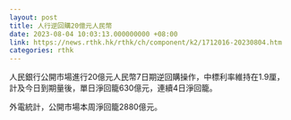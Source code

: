 ```yaml
---
layout: post
title: 人行逆回購20億元人民幣
date: 2023-08-04 10:03:13.000000000 +08:00
link: https://news.rthk.hk/rthk/ch/component/k2/1712016-20230804.htm
categories: rthk
---
```


人民銀行公開市場進行20億元人民幣7日期逆回購操作，中標利率維持在1.9厘，計及今日到期量後，單日淨回籠630億元，連續4日淨回籠。

外電統計，公開市場本周淨回籠2880億元。
